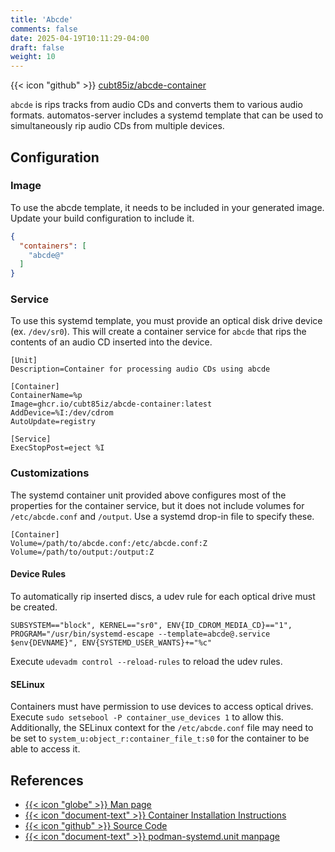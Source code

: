 ```yaml
---
title: 'Abcde'
comments: false
date: 2025-04-19T10:11:29-04:00
draft: false
weight: 10
---
```

{{< icon "github" >}} [cubt85iz/abcde-container](https://github.com/cubt85iz/abcde-container)

`abcde` is rips tracks from audio CDs and converts them to various audio formats. automatos-server includes a systemd template that can be used to simultaneously rip audio CDs from multiple devices.

## Configuration

### Image

To use the abcde template, it needs to be included in your generated image. Update your build configuration to include it.

```json {filename=".config/my-server-build"}
{
  "containers": [
    "abcde@"
  ]
}
```

### Service

To use this systemd template, you must provide an optical disk drive device (ex. `/dev/sr0`). This will create a container service for `abcde` that rips the contents of an audio CD inserted into the device.

```systemd {base_url="https://github.com/cubt85iz/automatos-server/blob/main", filename="/etc/containers/systemd/abcde@.container"}
[Unit]
Description=Container for processing audio CDs using abcde

[Container]
ContainerName=%p
Image=ghcr.io/cubt85iz/abcde-container:latest
AddDevice=%I:/dev/cdrom
AutoUpdate=registry

[Service]
ExecStopPost=eject %I
```

### Customizations

The systemd container unit provided above configures most of the properties for the container service, but it does not include volumes for `/etc/abcde.conf` and `/output`. Use a systemd drop-in file to specify these.

```systemd {filename="/etc/containers/systemd/abcde@dev-sr0.container.d/01-volumes.conf"}
[Container]
Volume=/path/to/abcde.conf:/etc/abcde.conf:Z
Volume=/path/to/output:/output:Z
```

#### Device Rules

To automatically rip inserted discs, a udev rule for each optical drive must be created.

```udev {filename="/etc/udev/rules.d/90-abcde.rules"}
SUBSYSTEM=="block", KERNEL=="sr0", ENV{ID_CDROM_MEDIA_CD}=="1", PROGRAM="/usr/bin/systemd-escape --template=abcde@.service $env{DEVNAME}", ENV{SYSTEMD_USER_WANTS}+="%c"
```

Execute `udevadm control --reload-rules` to reload the udev rules.

#### SELinux

Containers must have permission to use devices to access optical drives. Execute `sudo setsebool -P container_use_devices 1` to allow this. Additionally, the SELinux context for the `/etc/abcde.conf` file may need to be set to `system_u:object_r:container_file_t:s0` for the container to be able to access it.

## References

- [{{< icon "globe" >}} Man page](https://linux.die.net/man/1/abcde)
- [{{< icon "document-text" >}} Container Installation Instructions](https://github.com/cubt85iz/abcde-container/tree/main/README.md)
- [{{< icon "github" >}} Source Code](https://github.com/cubt85iz/abcde-container)
- [{{< icon "document-text" >}} podman-systemd.unit manpage](https://docs.podman.io/en/latest/markdown/podman-systemd.unit.5.html)